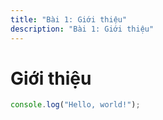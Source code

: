 ```yaml
---
title: "Bài 1: Giới thiệu"
description: "Bài 1: Giới thiệu"
---
```


# Giới thiệu

```typescript
console.log("Hello, world!");
```
